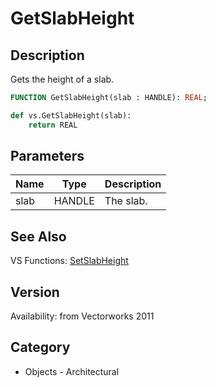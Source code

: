 # GetSlabHeight

## Description
Gets the height of a slab.

```pascal
FUNCTION GetSlabHeight(slab : HANDLE): REAL;
```

```python
def vs.GetSlabHeight(slab):
    return REAL
```

## Parameters
|Name|Type|Description|
|---|---|---|
|slab|HANDLE|The slab.|

## See Also
VS Functions:
[SetSlabHeight](SetSlabHeight.md)

## Version
Availability: from Vectorworks 2011

## Category
* Objects - Architectural


